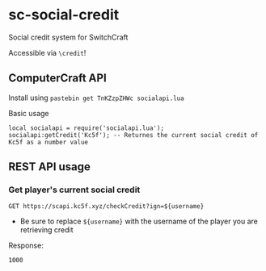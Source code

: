 # sc-social-credit
Social credit system for SwitchCraft

Accessible via `\credit`!

## ComputerCraft API

Install using `pastebin get TnKZzpZHWc socialapi.lua`

Basic usage
```
local socialapi = require('socialapi.lua');
socialapi:getCredit('Kc5f'); -- Returnes the current social credit of Kc5f as a number value
```

## REST API usage

### Get player's current social credit
```
GET https://scapi.kc5f.xyz/checkCredit?ign=${username}
```
 - Be sure to replace `${username}` with the username of the player you are retrieving credit
 
Response:
```
1000
````
